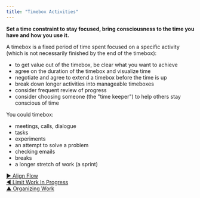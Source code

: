 ```yaml
---
title: "Timebox Activities"
---
```



**Set a time constraint to stay focused, bring consciousness to the time you have and how you use it.**

A timebox is a fixed period of time spent focused on a specific activity (which is not necessarily finished by the end of the timebox):

- to get value out of the timebox, be clear what you want to achieve
- agree on the duration of the timebox and visualize time
- negotiate and agree to extend a timebox before the time is up
- break down longer activities into manageable timeboxes
- consider frequent review of progress
- consider choosing someone (the "time keeper") to help others stay conscious of time



You could timebox:

- meetings, calls, dialogue
- tasks
- experiments
- an attempt to solve a problem
- checking emails
- breaks
- a longer stretch of work (a sprint)


[&#9654; Align Flow](align-flow.html)<br/>[&#9664; Limit Work In Progress](limit-work-in-progress.html)<br/>[&#9650; Organizing Work](organizing-work.html)

